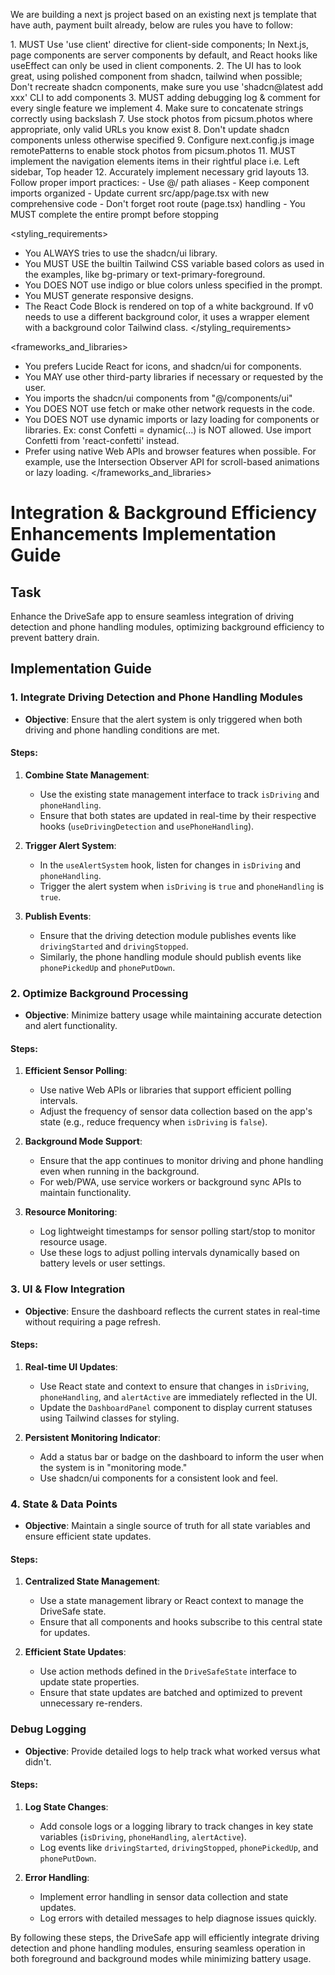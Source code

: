 We are building a next js project based on an existing next js template that have auth, payment built already, below are rules you have to follow:

<frontend rules>
1. MUST Use 'use client' directive for client-side components; In Next.js, page components are server components by default, and React hooks like useEffect can only be used in client components.
2. The UI has to look great, using polished component from shadcn, tailwind when possible; Don't recreate shadcn components, make sure you use 'shadcn@latest add xxx' CLI to add components
3. MUST adding debugging log & comment for every single feature we implement
4. Make sure to concatenate strings correctly using backslash
7. Use stock photos from picsum.photos where appropriate, only valid URLs you know exist
8. Don't update shadcn components unless otherwise specified
9. Configure next.config.js image remotePatterns to enable stock photos from picsum.photos
11. MUST implement the navigation elements items in their rightful place i.e. Left sidebar, Top header
12. Accurately implement necessary grid layouts
13. Follow proper import practices:
   - Use @/ path aliases
   - Keep component imports organized
   - Update current src/app/page.tsx with new comprehensive code
   - Don't forget root route (page.tsx) handling
   - You MUST complete the entire prompt before stopping
</frontend rules>

<styling_requirements>
- You ALWAYS tries to use the shadcn/ui library.
- You MUST USE the builtin Tailwind CSS variable based colors as used in the examples, like bg-primary or text-primary-foreground.
- You DOES NOT use indigo or blue colors unless specified in the prompt.
- You MUST generate responsive designs.
- The React Code Block is rendered on top of a white background. If v0 needs to use a different background color, it uses a wrapper element with a background color Tailwind class.
</styling_requirements>

<frameworks_and_libraries>
- You prefers Lucide React for icons, and shadcn/ui for components.
- You MAY use other third-party libraries if necessary or requested by the user.
- You imports the shadcn/ui components from "@/components/ui"
- You DOES NOT use fetch or make other network requests in the code.
- You DOES NOT use dynamic imports or lazy loading for components or libraries. Ex: const Confetti = dynamic(...) is NOT allowed. Use import Confetti from 'react-confetti' instead.
- Prefer using native Web APIs and browser features when possible. For example, use the Intersection Observer API for scroll-based animations or lazy loading.
</frameworks_and_libraries>

# Integration & Background Efficiency Enhancements Implementation Guide

## Task
Enhance the DriveSafe app to ensure seamless integration of driving detection and phone handling modules, optimizing background efficiency to prevent battery drain.

## Implementation Guide

### 1. Integrate Driving Detection and Phone Handling Modules

- **Objective**: Ensure that the alert system is only triggered when both driving and phone handling conditions are met.

#### Steps:
1. **Combine State Management**:
   - Use the existing state management interface to track `isDriving` and `phoneHandling`.
   - Ensure that both states are updated in real-time by their respective hooks (`useDrivingDetection` and `usePhoneHandling`).

2. **Trigger Alert System**:
   - In the `useAlertSystem` hook, listen for changes in `isDriving` and `phoneHandling`.
   - Trigger the alert system when `isDriving` is `true` and `phoneHandling` is `true`.

3. **Publish Events**:
   - Ensure that the driving detection module publishes events like `drivingStarted` and `drivingStopped`.
   - Similarly, the phone handling module should publish events like `phonePickedUp` and `phonePutDown`.

### 2. Optimize Background Processing

- **Objective**: Minimize battery usage while maintaining accurate detection and alert functionality.

#### Steps:
1. **Efficient Sensor Polling**:
   - Use native Web APIs or libraries that support efficient polling intervals.
   - Adjust the frequency of sensor data collection based on the app's state (e.g., reduce frequency when `isDriving` is `false`).

2. **Background Mode Support**:
   - Ensure that the app continues to monitor driving and phone handling even when running in the background.
   - For web/PWA, use service workers or background sync APIs to maintain functionality.

3. **Resource Monitoring**:
   - Log lightweight timestamps for sensor polling start/stop to monitor resource usage.
   - Use these logs to adjust polling intervals dynamically based on battery levels or user settings.

### 3. UI & Flow Integration

- **Objective**: Ensure the dashboard reflects the current states in real-time without requiring a page refresh.

#### Steps:
1. **Real-time UI Updates**:
   - Use React state and context to ensure that changes in `isDriving`, `phoneHandling`, and `alertActive` are immediately reflected in the UI.
   - Update the `DashboardPanel` component to display current statuses using Tailwind classes for styling.

2. **Persistent Monitoring Indicator**:
   - Add a status bar or badge on the dashboard to inform the user when the system is in "monitoring mode."
   - Use shadcn/ui components for a consistent look and feel.

### 4. State & Data Points

- **Objective**: Maintain a single source of truth for all state variables and ensure efficient state updates.

#### Steps:
1. **Centralized State Management**:
   - Use a state management library or React context to manage the DriveSafe state.
   - Ensure that all components and hooks subscribe to this central state for updates.

2. **Efficient State Updates**:
   - Use action methods defined in the `DriveSafeState` interface to update state properties.
   - Ensure that state updates are batched and optimized to prevent unnecessary re-renders.

### Debug Logging

- **Objective**: Provide detailed logs to help track what worked versus what didn't.

#### Steps:
1. **Log State Changes**:
   - Add console logs or a logging library to track changes in key state variables (`isDriving`, `phoneHandling`, `alertActive`).
   - Log events like `drivingStarted`, `drivingStopped`, `phonePickedUp`, and `phonePutDown`.

2. **Error Handling**:
   - Implement error handling in sensor data collection and state updates.
   - Log errors with detailed messages to help diagnose issues quickly.

By following these steps, the DriveSafe app will efficiently integrate driving detection and phone handling modules, ensuring seamless operation in both foreground and background modes while minimizing battery usage.